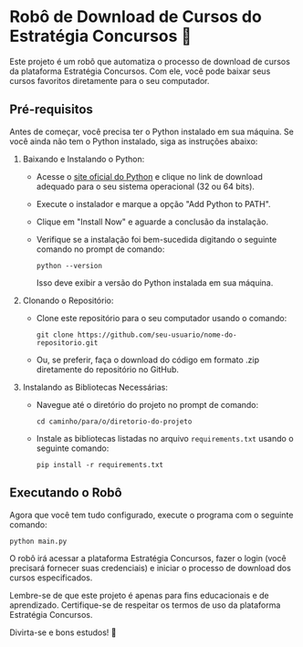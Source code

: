 Robô de Download de Cursos do Estratégia Concursos 📖
==================================================

Este projeto é um robô que automatiza o processo de download de cursos da plataforma Estratégia Concursos. Com ele, você pode baixar seus cursos favoritos diretamente para o seu computador.

Pré-requisitos
--------------

Antes de começar, você precisa ter o Python instalado em sua máquina. Se você ainda não tem o Python instalado, siga as instruções abaixo:

1.  Baixando e Instalando o Python:

    -   Acesse o [site oficial do Python](https://www.python.org/downloads/) e clique no link de download adequado para o seu sistema operacional (32 ou 64 bits).
    -   Execute o instalador e marque a opção "Add Python to PATH".
    -   Clique em "Install Now" e aguarde a conclusão da instalação.
    -   Verifique se a instalação foi bem-sucedida digitando o seguinte comando no prompt de comando:

        ```
        python --version

        ```

        Isso deve exibir a versão do Python instalada em sua máquina.
2.  Clonando o Repositório:

    -   Clone este repositório para o seu computador usando o comando:

        ```
        git clone https://github.com/seu-usuario/nome-do-repositorio.git

        ```

    -   Ou, se preferir, faça o download do código em formato .zip diretamente do repositório no GitHub.
3.  Instalando as Bibliotecas Necessárias:

    -   Navegue até o diretório do projeto no prompt de comando:

        ```
        cd caminho/para/o/diretorio-do-projeto

        ```

    -   Instale as bibliotecas listadas no arquivo `requirements.txt` usando o seguinte comando:

        ```
        pip install -r requirements.txt

        ```

Executando o Robô
-----------------

Agora que você tem tudo configurado, execute o programa com o seguinte comando:

```
python main.py

```

O robô irá acessar a plataforma Estratégia Concursos, fazer o login (você precisará fornecer suas credenciais) e iniciar o processo de download dos cursos especificados.

Lembre-se de que este projeto é apenas para fins educacionais e de aprendizado. Certifique-se de respeitar os termos de uso da plataforma Estratégia Concursos.

Divirta-se e bons estudos! 🚀
